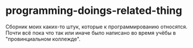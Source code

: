 # programming-doings-related-thing
Сборник моих каких-то штук, которые к программированию относятся.
Почти всё пока что так или иначе было написано во время учёбы в "провинциальном коллежде".

